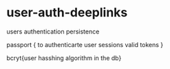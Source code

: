 # user-auth-deeplinks
users authentication persistence


passport {
    to authenticarte user sessions valid tokens
}

bcryt{user hasshing algorithm  in the db}
